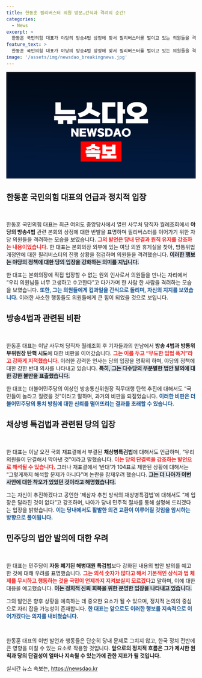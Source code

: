 ```yaml
---
title: 한동훈 필리버스터 의원 방문…간식과 격려의 순간!
categories:
  - News
excerpt: >
  한동훈 국민의힘 대표가 야당의 방송4법 상정에 맞서 필리버스터를 벌이고 있는 의원들을 격려하는 모습이 화제다. 그는 의원들에게 간식과 지원을 약속하며 지지를 보냈고, 방송법 개정안에 대한 강력한 반대 입장을 밝혔다. 정치적 긴장이 고조되는 가운데, 그의 한마디가 향후 정치적 판도를 어떻게 바꿀지 관심이 집중되고 있다.
feature_text: >
  한동훈 국민의힘 대표가 야당의 방송4법 상정에 맞서 필리버스터를 벌이고 있는 의원들을 격려하는 모습이 화제다. 그는 의원들에게 간식과 지원을 약속하며 지지를 보냈고, 방송법 개정안에 대한 강력한 반대 입장을 밝혔다. 정치적 긴장이 고조되는 가운데, 그의 한마디가 향후 정치적 판도를 어떻게 바꿀지 관심이 집중되고 있다.
image: '/assets/img/newsdao_breakingnews.jpg'
---
```


<p><img src="/assets/img/newsdao_breakingnews.jpg" alt="ontimetimes 속보" /></p>

<h2 data-ke-size="size26">한동훈 국민의힘 대표의 언급과 정치적 입장</h2>

<p data-ke-size="size16">&nbsp;</p>

<p>한동훈 국민의힘 대표는 최근 여의도 중앙당사에서 열린 사무처 당직자 월례조회에서 <strong>야당의 방송4법</strong> 관련 본회의 상정에 대한 반발을 표명하며 필리버스터를 이어가기 위한 자당 의원들을 격려하는 모습을 보였습니다. <b><span style="color: #ee2323;">그의 발언은 당내 단결과 원칙 유지를 강조하는 내용이었습니다.</span></b> 한 대표는 본회의장 외부에 있는 여당 의원 휴게실을 찾아, 방통위법 개정안에 대한 필리버스터의 진행 상황을 점검하며 의원들을 격려했습니다. <b><span style="background-color: #21538527;">이러한 행보는 야당의 정책에 대한 당의 입장을 강화하는 의미를 지닙니다.</span></b></p>

<p>한 대표는 본회의장에 직접 입장할 수 없는 원외 인사로서 의원들을 만나는 자리에서 “우리 의원님들 너무 고생하고 수고한다”고 다가가며 한 사람 한 사람을 격려하는 모습을 보였습니다. <b><span style="color: #1a5490;">또한, 그는 의원들에게 컵과일을 간식으로 돌리며, 자신의 지지를 보였습니다.</span></b> 이러한 사소한 행동들도 의원들에게 큰 힘이 되었을 것으로 보입니다.</p>

<h2 data-ke-size="size26">방송4법과 관련된 비판</h2>

<p data-ke-size="size16">&nbsp;</p>

<p>한동훈 대표는 이날 사무처 당직자 월례조회 후 기자들과의 만남에서 <strong>방송 4법과 방통위 부위원장 탄핵 시도</strong>에 대한 비판을 이어갔습니다. <b><span style="color: #ee2323;">그는 이를 두고 “무도한 입법 폭거”라고 강하게 지적했습니다.</span></b> 이러한 강력한 언사는 당의 입장을 명확히 하며, 야당의 정책에 대한 강한 반대 의사를 나타내고 있습니다. <b><span style="background-color: #21538527;">특히, 그는 다수당의 무분별한 법안 발의에 대한 강한 불만을 표출했습니다.</span></b></p>

<p>한 대표는 더불어민주당의 이상인 방송통신위원장 직무대행 탄핵 추진에 대해서도 “국민들이 놀라고 질렸을 것”이라고 말하며, 과거의 비판을 되짚었습니다. <b><span style="color: #1a5490;">이러한 비판은 더불어민주당의 통치 방침에 대한 신뢰를 떨어뜨리는 결과를 초래할 수 있습니다.</span></b></p>

<h2 data-ke-size="size26">채상병 특검법과 관련된 당의 입장</h2>

<p data-ke-size="size16">&nbsp;</p>

<p>한 대표는 이날 오전 국회 재표결에서 부결된 <strong>채상병특검법</strong>에 대해서도 언급하며, “우리 의원들이 단결해서 막아낸 것”이라고 말했습니다. <b><span style="color: #ee2323;">이는 당의 단결력을 강조하는 발언으로 해석될 수 있습니다.</span></b> 그러나 재표결에서 ‘반대’가 104표로 제한된 상황에 대해서는 “그렇게까지 해석할 문제가 아니다”며 논란을 잠재우려 했습니다. <b><span style="background-color: #21538527;">그는 더 나아가 이번 사안에 대한 착오가 있었던 것이라고 해명했습니다.</span></b></p>

<p>그는 자신이 추진하겠다고 공언한 ‘제삼자 추천 방식의 채상병특검법’에 대해서도 “제 입장은 달라진 것이 없다”고 강조하며, 나아가 당내 민주적 절차를 통해 설명해 드리겠다는 입장을 밝혔습니다. <b><span style="color: #1a5490;">이는 당내에서도 활발한 의견 교환이 이루어질 것임을 암시하는 방향으로 풀이됩니다.</span></b></p>

<h2 data-ke-size="size26">민주당의 법안 발의에 대한 우려</h2>

<p data-ke-size="size16">&nbsp;</p>

<p>한 대표는 민주당이 <strong>자동 폐기된 해병대원 특검법</strong>보다 강화된 내용의 법안 발의를 예고한 것에 대해 우려를 표명했습니다. <b><span style="color: #ee2323;">그는 의석 숫자가 많다고 해서 기본적인 상식과 법 체제를 무시하고 행동하는 것을 국민이 언제까지 지켜보실지 모르겠다</span></b>고 말하며, 이에 대한 대응을 예고했습니다. <b><span style="background-color: #21538527;">이는 정치적 신뢰 회복을 위한 분명한 입장을 나타내고 있습니다.</span></b> </p>

<p>그의 발언은 향후 상황을 예측하는 데 중요한 요소가 될 수 있으며, 정치적 논의의 중심으로 자리 잡을 가능성이 존재합니다. <b><span style="color: #1a5490;">한 대표는 앞으로도 이러한 행보를 지속적으로 이어가겠다는 의지를 내비쳤습니다.</span></b></p>

<p data-ke-size="size16">&nbsp;</p>

<p>한동훈 대표의 이번 발언과 행동들은 단순히 당내 문제로 그치지 않고, 한국 정치 전반에 큰 영향을 미칠 수 있는 요소로 작용할 것입니다. <strong>앞으로의 정치적 흐름은 그가 제시한 원칙과 당의 단결성이 얼마나 지속될 수 있는가에 관한 지표가 될 것입니다.</strong></p>
실시간 뉴스 속보는, <a href="https://newsdao.kr" rel="dofollow">https://newsdao.kr</a>


